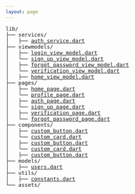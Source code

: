 ```yaml
---
layout: page
---
```

<pre>
lib/
├── services/
│   ├── <a href="{{site.baseurl}}/code/services/auth_service">auth_service.dart</a>
├── viewmodels/
│   ├── <a href="{{site.baseurl}}/code/viewmodels/login_view_model">login_view_model.dart</a>
│   └── <a href="{{site.baseurl}}/code/viewmodels/sign_up_view_model">sign_up_view_model.dart</a>
│   ├── <a href="{{site.baseurl}}/code/viewmodels/forgot_password_view_model">forgot_password_view_model.dart</a>
│   └── <a href="{{site.baseurl}}/code/viewmodels/verification_view_model">verification_view_model.dart</a>
│   ├── <a href="{{site.baseurl}}/code/viewmodels/home_view_model">home_view_model.dart</a>
├── pages/
│   ├── <a href="{{site.baseurl}}/code/pages/home_page">home_page.dart</a>
│   └── <a href="{{site.baseurl}}/code/pages/profile_page">profile_page.dart</a>
│   ├── <a href="{{site.baseurl}}/code/pages/auth_page">auth_page.dart</a>
│   └── <a href="{{site.baseurl}}/code/pages/sign_up_page">sign_up_page.dart</a>
│   ├── <a href="{{site.baseurl}}/code/pages/verification_page">verification_page.dart</a>
│   └── <a href="{{site.baseurl}}/code/pages/forgot_password_page">forgot_password_page.dart</a>
├── components/
│   ├── <a href="{{site.baseurl}}/code/components/custom_button">custom_button.dart</a>
│   └── <a href="{{site.baseurl}}/code/components/custom_card">custom_card.dart</a>
│   ├── <a href="{{site.baseurl}}/code/components/custom_button">custom_button.dart</a>
│   └── <a href="{{site.baseurl}}/code/components/custom_card">custom_card.dart</a>
│   ├── <a href="{{site.baseurl}}/code/components/custom_button">custom_button.dart</a>
├── models/
│   ├── <a href="{{site.baseurl}}/code/models/users">users.dart</a>
├── utils/
│   ├── <a href="{{site.baseurl}}/code/utils/constants">constants.dart</a>
└── assets/
</pre>